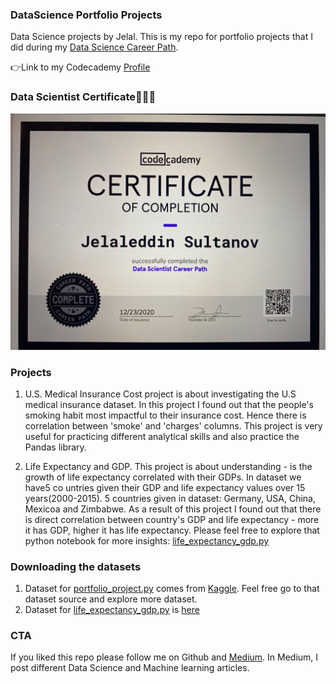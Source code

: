 ### DataScience Portfolio Projects
Data Science projects by Jelal. This is my repo for portfolio projects that I did during my [Data Science Career Path](https://www.codecademy.com/learn/paths/data-science). 

👉Link to my Codecademy [Profile](https://www.codecademy.com/profiles/JelaleddinSultanov)

### Data Scientist Certificate👨🏻‍💻
![Certificate](https://github.com/jenapss/DataScience/blob/main/camphoto_959030623.JPG?raw=true)



### Projects 

1) U.S. Medical Insurance Cost project is about investigating the U.S medical insurance dataset. In this project I found out that the people's smoking habit most impactful to their insurance cost. Hence there is correlation between 'smoke' and 'charges' columns. This project is very useful for practicing different analytical skills and also practice the Pandas library. 

2) Life Expectancy and GDP. This project is about understanding - is the growth of life expectancy correlated with their GDPs. In dataset we have5 co untries given their GDP and life expectancy values over 15 years(2000-2015). 5 countries given in dataset: Germany, USA, China, Mexicoa and Zimbabwe. As a result of this project I found out that there is direct correlation between country's GDP and life expectancy - more it has GDP, higher it has life expectancy. Please feel free to explore that python notebook for more insights: [life_expectancy_gdp.py](https://github.com/jenapss/DataScience/blob/main/life_expectancy_gdp.ipynb)



### Downloading the datasets
1) Dataset for [portfolio_project.py](https://github.com/jenapss/DataScience/blob/main/portfolio_project.py) comes from [Kaggle](https://www.kaggle.com/mirichoi0218/insurance). Feel free go to that dataset source and explore more dataset.
2) Dataset for [life_expectancy_gdp.py](https://github.com/jenapss/DataScience/blob/main/life_expectancy_gdp.ipynb) is [here](https://github.com/jenapss/DataScience/blob/main/all_data.csv)


### CTA
If you liked this repo please follow me on Github and [Medium](medium.com/@greatphilosopher98). In Medium, I post different Data Science and Machine learning articles.
